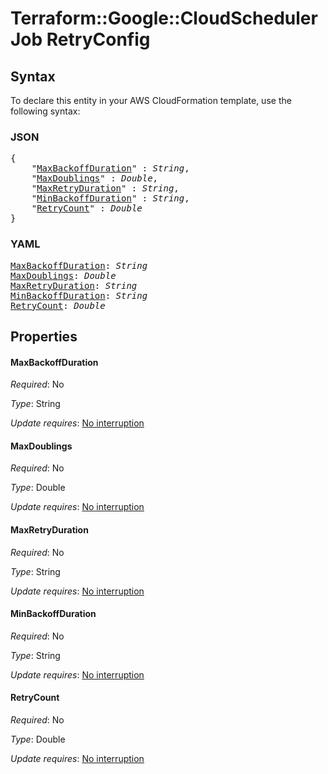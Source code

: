 # Terraform::Google::CloudSchedulerJob RetryConfig

## Syntax

To declare this entity in your AWS CloudFormation template, use the following syntax:

### JSON

<pre>
{
    "<a href="#maxbackoffduration" title="MaxBackoffDuration">MaxBackoffDuration</a>" : <i>String</i>,
    "<a href="#maxdoublings" title="MaxDoublings">MaxDoublings</a>" : <i>Double</i>,
    "<a href="#maxretryduration" title="MaxRetryDuration">MaxRetryDuration</a>" : <i>String</i>,
    "<a href="#minbackoffduration" title="MinBackoffDuration">MinBackoffDuration</a>" : <i>String</i>,
    "<a href="#retrycount" title="RetryCount">RetryCount</a>" : <i>Double</i>
}
</pre>

### YAML

<pre>
<a href="#maxbackoffduration" title="MaxBackoffDuration">MaxBackoffDuration</a>: <i>String</i>
<a href="#maxdoublings" title="MaxDoublings">MaxDoublings</a>: <i>Double</i>
<a href="#maxretryduration" title="MaxRetryDuration">MaxRetryDuration</a>: <i>String</i>
<a href="#minbackoffduration" title="MinBackoffDuration">MinBackoffDuration</a>: <i>String</i>
<a href="#retrycount" title="RetryCount">RetryCount</a>: <i>Double</i>
</pre>

## Properties

#### MaxBackoffDuration

_Required_: No

_Type_: String

_Update requires_: [No interruption](https://docs.aws.amazon.com/AWSCloudFormation/latest/UserGuide/using-cfn-updating-stacks-update-behaviors.html#update-no-interrupt)

#### MaxDoublings

_Required_: No

_Type_: Double

_Update requires_: [No interruption](https://docs.aws.amazon.com/AWSCloudFormation/latest/UserGuide/using-cfn-updating-stacks-update-behaviors.html#update-no-interrupt)

#### MaxRetryDuration

_Required_: No

_Type_: String

_Update requires_: [No interruption](https://docs.aws.amazon.com/AWSCloudFormation/latest/UserGuide/using-cfn-updating-stacks-update-behaviors.html#update-no-interrupt)

#### MinBackoffDuration

_Required_: No

_Type_: String

_Update requires_: [No interruption](https://docs.aws.amazon.com/AWSCloudFormation/latest/UserGuide/using-cfn-updating-stacks-update-behaviors.html#update-no-interrupt)

#### RetryCount

_Required_: No

_Type_: Double

_Update requires_: [No interruption](https://docs.aws.amazon.com/AWSCloudFormation/latest/UserGuide/using-cfn-updating-stacks-update-behaviors.html#update-no-interrupt)

